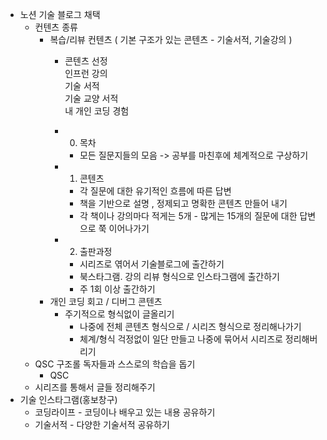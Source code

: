 -   노션 기술 블로그 채택
    -   컨텐츠 종류
        -   복습/리뷰 컨텐츠 ( 기본 구조가 있는 콘텐츠 - 기술서적, 기술강의 )
            -   콘텐츠 선정  
                인프런 강의  
                기술 서적  
                기술 교양 서적  
                내 개인 코딩 경험  
                
            -   0. 목차
                -   모든 질문지들의 모음 -> 공부를 마친후에 체계적으로 구상하기
            -   1. 콘텐츠
                -   각 질문에 대한 유기적인 흐름에 따른 답변
                -   책을 기반으로 설명 , 정제되고 명확한 콘텐츠 만들어 내기
                -   각 책이나 강의마다 적게는 5개 - 많게는 15개의 질문에 대한 답변으로 쭉 이어나가기
            -   2. 출판과정
                -   시리즈로 엮어서 기술블로그에 출간하기
                -   북스타그램. 강의 리뷰 형식으로 인스타그램에 출간하기
                -   주 1회 이상 출간하기
        -   개인 코딩 회고 / 디버그 콘텐츠
            -   주기적으로 형식없이 글올리기
                -   나중에 전체 콘텐츠 형식으로 / 시리즈 형식으로 정리해나가기
                -   체계/형식 걱정없이 일단 만들고 나중에 묶어서 시리즈로 정리해버리기
    -   QSC 구조롤 독자들과 스스로의 학습을 돕기
        -   QSC
    -   시리즈를 통해서 글들 정리해주기
-   기술 인스타그램(홍보창구)
    -   코딩라이프 - 코딩이나 배우고 있는 내용 공유하기
    -   기술서적 - 다양한 기술서적 공유하기